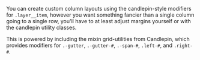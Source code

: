 You can create custom column layouts using the candlepin-style modifiers for `.layer__item`, however you want something fancier than a single column going to a single row, you'll have to at least adjust margins yourself or with the candlepin utility classes.

This is powered by including the mixin grid-utilities from Candlepin, which provides modifiers for `.-gutter`, `.-gutter-#`, `.-span-#`, `.left-#`, and `.right-#`.
